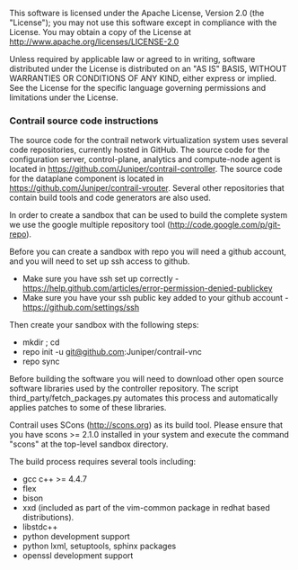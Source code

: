   <script>
  (function(i,s,o,g,r,a,m){i['GoogleAnalyticsObject']=r;i[r]=i[r]||function(){
  (i[r].q=i[r].q||[]).push(arguments)},i[r].l=1*new Date();a=s.createElement(o),
  m=s.getElementsByTagName(o)[0];a.async=1;a.src=g;m.parentNode.insertBefore(a,m)
  })(window,document,'script','//www.google-analytics.com/analytics.js','gaX');

  gaX('create', 'UA-44166833-1', 'opencontrail.org');
  gaX('send', 'pageview');

  </script>

This software is licensed under the Apache License, Version 2.0 (the "License");
you may not use this software except in compliance with the License.
You may obtain a copy of the License at http://www.apache.org/licenses/LICENSE-2.0

Unless required by applicable law or agreed to in writing, software
distributed under the License is distributed on an "AS IS" BASIS,
WITHOUT WARRANTIES OR CONDITIONS OF ANY KIND, either express or implied.
See the License for the specific language governing permissions and
limitations under the License.

### Contrail source code instructions

The source code for the contrail network virtualization system uses several code repositories, currently hosted in GitHub. The source code for the configuration server, control-plane, analytics and compute-node agent is located in https://github.com/Juniper/contrail-controller. The source code for the dataplane component is located in https://github.com/Juniper/contrail-vrouter. Several other repositories that contain build tools and code generators are also used.

In order to create a sandbox that can be used to build the complete system we use the google multiple repository tool (http://code.google.com/p/git-repo).

Before you can create a sandbox with repo you will need a github account, and you will need to set up ssh access to github.
   - Make sure you have ssh set up correctly - https://help.github.com/articles/error-permission-denied-publickey
   - Make sure you have your ssh public key added to your github account - https://github.com/settings/ssh

Then create your sandbox with the following steps:
   - mkdir <dirname>; cd <dirname>
   - repo init -u git@github.com:Juniper/contrail-vnc
   - repo sync

Before building the software you will need to download other open source software libraries used by the controller repository. The script third_party/fetch_packages.py automates this process and automatically applies patches to some of these libraries.

Contrail uses SCons (http://scons.org) as its build tool. Please ensure that you have scons >= 2.1.0 installed in your system and execute the command "scons" at the top-level sandbox directory.

The build process requires several tools including:
 - gcc c++ >= 4.4.7
 - flex
 - bison
 - xxd (included as part of the vim-common package in redhat based distributions).
 - libstdc++
 - python development support
 - python lxml, setuptools, sphinx packages
 - openssl development support

